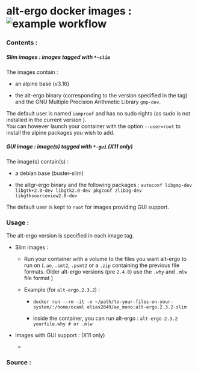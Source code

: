 # alt-ergo docker images :  ![example workflow](https://github.com/EliasGit2017/alt-ergo-docker-images/actions/workflows/makefile.yml/badge.svg)

### Contents :

##### Slim images : images tagged with `*-slim`

The images contain :

* an alpine base (v3.16)

* the alt-ergo binary (corresponding to the version specified in the tag) and the GNU Multiple Precision Arithmetic Library `gmp-dev`.

The default user is named `iamproof` and has no sudo rights (as sudo is not installed in the current version ).  
You can however launch your container with the option `--user=root` to install the alpine packages you wish to add.

##### GUI image : image(s) tagged with `*-gui` **(X11 only)**

The image(s) contain(s) :

* a debian base (buster-slim)

* the altgr-ergo binary and the following packages : `autoconf libgmp-dev libgtk+2.0-dev libgtk2.0-dev pkgconf zlib1g-dev libgtksourceview2.0-dev`

The default user is kept to `root` for images providing GUI support.

### Usage :

The alt-ergo version is specified in each image tag.

* Slim images :
  
  * Run your container with a volume to the files you want alt-ergo to run on (`.ae`, `.smt2`, `.psmt2` or a `.zip`  containing the previous file formats. Older alt-ergo versions (pre `2.4.0`) use the  `.why` and `.mlw` file format )
  
  * Example (for `alt-ergo.2.3.2`) :
    
    * `docker run --rm -it -v ~/path/to-your-files-on-your-system/:/home/ocaml elias2049/ae_mono:alt-ergo.2.3.2-slim`
    
    * inside the container, you can run alt-ergo : `alt-ergo-2.3.2 yourfile.why # or .mlw`  

* Images with GUI support : (X11 only)
  
  * 

### Source :
